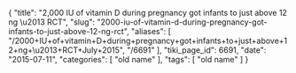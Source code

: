 {
    "title": "2,000 IU of vitamin D during pregnancy got infants to just above 12 ng \u2013 RCT",
    "slug": "2000-iu-of-vitamin-d-during-pregnancy-got-infants-to-just-above-12-ng-rct",
    "aliases": [
        "/2000+IU+of+vitamin+D+during+pregnancy+got+infants+to+just+above+12+ng+\u2013+RCT+July+2015",
        "/6691"
    ],
    "tiki_page_id": 6691,
    "date": "2015-07-11",
    "categories": [
        "old name"
    ],
    "tags": [
        "old name"
    ]
}